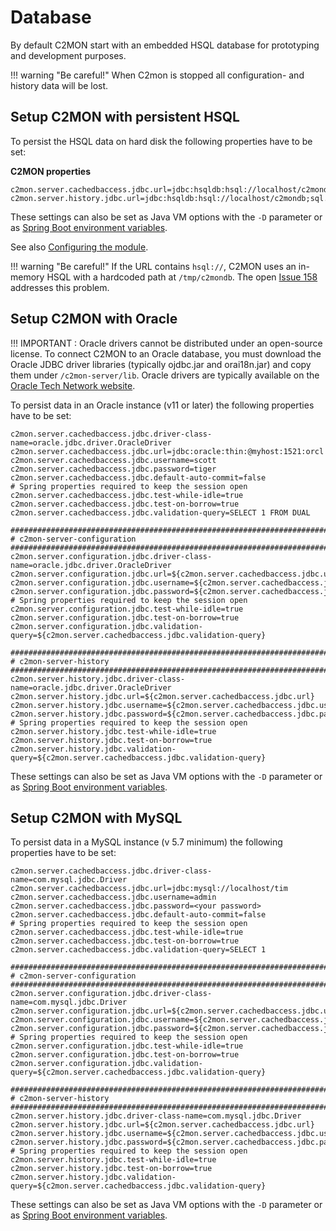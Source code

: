 # Database
By default C2MON start with an embedded HSQL database for prototyping and development purposes.

!!! warning "Be careful!"
    When C2mon is stopped all configuration- and history data will be lost.

## Setup C2MON with persistent HSQL
To persist the HSQL data on hard disk the following properties have to be set:

**C2MON properties**

```shell
c2mon.server.cachedbaccess.jdbc.url=jdbc:hsqldb:hsql://localhost/c2mondb;sql.syntax_ora=true
c2mon.server.history.jdbc.url=jdbc:hsqldb:hsql://localhost/c2mondb;sql.syntax_ora=true
```
These settings can also be set as Java VM options with the ```-D``` parameter or as [Spring Boot environment variables](https://docs.spring.io/spring-boot/docs/current/reference/html/boot-features-external-config.html).

See also [Configuring the module](/user-guide/client-api/history/#configuring-the-module).

!!! warning "Be careful!"
    If the URL contains ``hsql://``, C2MON uses an in-memory HSQL with a hardcoded path at ``/tmp/c2mondb``.
    The open [Issue 158](https://gitlab.cern.ch/c2mon/c2mon/issues/158) addresses this problem.

## Setup C2MON with Oracle

!!! IMPORTANT : Oracle drivers cannot be distributed under an open-source license.
To connect C2MON to an Oracle database, you must download the Oracle JDBC driver libraries (typically ojdbc.jar and orai18n.jar) and copy them under ```/c2mon-server/lib```.
Oracle drivers are typically available on the [Oracle Tech Network website](http://www.oracle.com/technetwork/database/features/jdbc/index.html).

To persist data in an Oracle instance (v11 or later) the following properties have to be set:

```shell
c2mon.server.cachedbaccess.jdbc.driver-class-name=oracle.jdbc.driver.OracleDriver
c2mon.server.cachedbaccess.jdbc.url=jdbc:oracle:thin:@myhost:1521:orcl
c2mon.server.cachedbaccess.jdbc.username=scott
c2mon.server.cachedbaccess.jdbc.password=tiger
c2mon.server.cachedbaccess.jdbc.default-auto-commit=false
# Spring properties required to keep the session open
c2mon.server.cachedbaccess.jdbc.test-while-idle=true
c2mon.server.cachedbaccess.jdbc.test-on-borrow=true
c2mon.server.cachedbaccess.jdbc.validation-query=SELECT 1 FROM DUAL
 
###############################################################################
# c2mon-server-configuration
###############################################################################
c2mon.server.configuration.jdbc.driver-class-name=oracle.jdbc.driver.OracleDriver
c2mon.server.configuration.jdbc.url=${c2mon.server.cachedbaccess.jdbc.url}
c2mon.server.configuration.jdbc.username=${c2mon.server.cachedbaccess.jdbc.username}
c2mon.server.configuration.jdbc.password=${c2mon.server.cachedbaccess.jdbc.password}
# Spring properties required to keep the session open
c2mon.server.configuration.jdbc.test-while-idle=true
c2mon.server.configuration.jdbc.test-on-borrow=true
c2mon.server.configuration.jdbc.validation-query=${c2mon.server.cachedbaccess.jdbc.validation-query}
 
################################################################################
# c2mon-server-history
################################################################################
c2mon.server.history.jdbc.driver-class-name=oracle.jdbc.driver.OracleDriver
c2mon.server.history.jdbc.url=${c2mon.server.cachedbaccess.jdbc.url}
c2mon.server.history.jdbc.username=${c2mon.server.cachedbaccess.jdbc.username}
c2mon.server.history.jdbc.password=${c2mon.server.cachedbaccess.jdbc.password}
# Spring properties required to keep the session open
c2mon.server.history.jdbc.test-while-idle=true
c2mon.server.history.jdbc.test-on-borrow=true
c2mon.server.history.jdbc.validation-query=${c2mon.server.cachedbaccess.jdbc.validation-query}
```
These settings can also be set as Java VM options with the ```-D``` parameter or as [Spring Boot environment variables](https://docs.spring.io/spring-boot/docs/current/reference/html/boot-features-external-config.html).



## Setup C2MON with MySQL

To persist data in a MySQL instance (v 5.7 minimum) the following properties have to be set:

```shell
c2mon.server.cachedbaccess.jdbc.driver-class-name=com.mysql.jdbc.Driver
c2mon.server.cachedbaccess.jdbc.url=jdbc:mysql://localhost/tim
c2mon.server.cachedbaccess.jdbc.username=admin
c2mon.server.cachedbaccess.jdbc.password=<your password>
c2mon.server.cachedbaccess.jdbc.default-auto-commit=false
# Spring properties required to keep the session open
c2mon.server.cachedbaccess.jdbc.test-while-idle=true
c2mon.server.cachedbaccess.jdbc.test-on-borrow=true
c2mon.server.cachedbaccess.jdbc.validation-query=SELECT 1
 
###############################################################################
# c2mon-server-configuration
###############################################################################
c2mon.server.configuration.jdbc.driver-class-name=com.mysql.jdbc.Driver
c2mon.server.configuration.jdbc.url=${c2mon.server.cachedbaccess.jdbc.url}
c2mon.server.configuration.jdbc.username=${c2mon.server.cachedbaccess.jdbc.username}
c2mon.server.configuration.jdbc.password=${c2mon.server.cachedbaccess.jdbc.password}
# Spring properties required to keep the session open
c2mon.server.configuration.jdbc.test-while-idle=true
c2mon.server.configuration.jdbc.test-on-borrow=true
c2mon.server.configuration.jdbc.validation-query=${c2mon.server.cachedbaccess.jdbc.validation-query}
 
################################################################################
# c2mon-server-history
################################################################################
c2mon.server.history.jdbc.driver-class-name=com.mysql.jdbc.Driver
c2mon.server.history.jdbc.url=${c2mon.server.cachedbaccess.jdbc.url}
c2mon.server.history.jdbc.username=${c2mon.server.cachedbaccess.jdbc.username}
c2mon.server.history.jdbc.password=${c2mon.server.cachedbaccess.jdbc.password}
# Spring properties required to keep the session open
c2mon.server.history.jdbc.test-while-idle=true
c2mon.server.history.jdbc.test-on-borrow=true
c2mon.server.history.jdbc.validation-query=${c2mon.server.cachedbaccess.jdbc.validation-query}
```

These settings can also be set as Java VM options with the ```-D``` parameter or as [Spring Boot environment variables](https://docs.spring.io/spring-boot/docs/current/reference/html/boot-features-external-config.html).